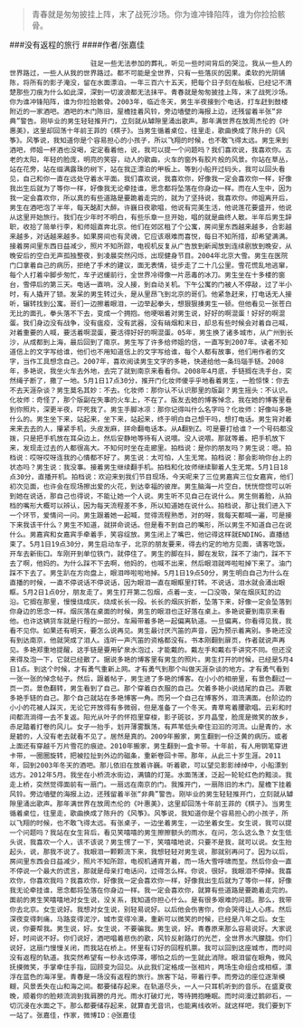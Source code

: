 > 青春就是匆匆披挂上阵，末了战死沙场。你为谁冲锋陷阵，谁为你捡拾骸骨。

###没有返程的旅行
####作者/张嘉佳

						驻足一些无法参加的葬礼，听见一些时间背后的哭泣。我从一些人的世界路过，一些人从我的世界路过。都不可能是全世界，只有一些落灰的因果。柔软的光阴铺陈，将所有的影子淹没，留在水面漂泊。一年三百六十五天，把每个日子刻在舢板，已经记不清楚那些刀痕为什么如此深，深到一切波浪都无法抹平。青春就是匆匆披挂上阵，末了战死沙场。你为谁冲锋陷阵，谁为你捡拾骸骨。2003年，临近冬天，男生半夜接到个电话，打车赶到鼓楼附近的一家酒吧。酒吧的木门陈旧，屋檐挂着风铃，旁边墙壁的海报上边，还残留着半张“非典”警告。刚毕业的男生轻轻推开门，立刻就从罅隙里涌出歌声。那年满世界在放周杰伦的《叶惠美》，这里却回荡十年前王菲的《棋子》。当男生循着桌位，往里走，歌曲换成了陈升的《风筝》。风筝说，我知道你是个容易担心的小孩子，所以飞翔的时候，也不敢飞得太远。男生来到酒吧，师姐一杯酒也没喝，定定看着他，说，我可以提一个问题吗？我们喜欢说，我喜欢你。古老的太阳，年轻的脸庞，明亮的笑容，动人的歌曲，火车的窗外有胶片般的风景。你站在草丛，站在花旁，站在缀满露珠的树下，站在我正漂泊的甲板上。等到小船开过码头，我可以回头看见，自己和你一直在远处守着水平面。我们喜欢说，我喜欢你，好像我一定会喜欢你一样，好像我出生后就为了等你一样，好像我无论牵挂谁，思念都将坠落在你身边一样。而在人生中，因为我一定会喜欢你，所以真的有些道路是要跪着走完的，就为了坚持说，我喜欢你。师姐离开后，男生在酒吧泡了半年，每天酩酊大醉。许巍日夜歌唱，他说有完美生活，他说莲花要盛开，他说从这里开始旅行。我们在少年时不明白，有些乐章一旦开始，唱的就是曲终人散。半年后男生辞职，收拾了简单行李，和师姐直奔北京。他们在郊区租了个公寓，房间里东西越来越多，合影越来越多，对话越来越多。如果房间也有灵魂，它应该艰难而喜悦，每日不知所措，却希望满满。接着房间里东西日益减少，照片不知所踪，电视机反复从广告放到新闻放到连续剧放到晚安，从晚安后的空白无声孤独整夜，到凌晨突然闪烁，出现健身节目。2004年北京大雪。男生在医院门口拿着自己的病历，拒绝了手术的建议，面无表情，徒步走了二十几公里。雪花慌乱地逃窜，每个人打着伞脚步匆忙，车子迟缓前行，全世界冷得像一片恶毒的冰刀。男生坐在十多楼的窗台，雪停后的第三天。电话一直响，没人接，到自动关机。下午公寓的门被人不停敲，过了半小时，有人撬开了锁。发呆的男生转过头，是从里昂飞到北京的哥们。他紧急赶来，打电话无人接听，辗转找到公寓。哥们一边擦着眼泪，一边举起拳头，想狠狠揍男生一顿。但他看见一张苍白无比的面孔，拳头落不下去，变成一个拥抱。他哽咽着对男生说，好好的啊混蛋！好好的啊混蛋。我们身边没有战争，没有瘟疫，没有武器，没有硝烟和末日，却总有些时候会对着自己喊，对着重要的人喊，要活着啊混蛋，要活得好好的啊混蛋。05年，男生换了诸多城市，从广州到长沙，从成都到上海，最后回到了南京。男生写了许多给师姐的信，一直写到2007年。读者不知道信上的文字写给谁，他们也不用知道信上的文字写给谁，每个人都有故事，他们用作者的文字，当作工具想念自己。2007年，喜欢阅读男生文字的多艳，快递给他一条玛瑙手链。2008年，多艳说，我坐火车去外地，去完了就到南京来看看你。2008年4月底，手链搁在洗手台，突然绳子断了，撒了一地。5月1日17点30分，推开门化妆师傻乎乎地看着男生，一脸惊悚：你去不去天涯杂谈？男生莫名其妙：不去。化妆师：那你认不认识那里的版副？男生摇头：不认识。化妆师：奇怪了，那个版副在失事的火车上，不在了。版友去她的博客悼念，我在她的博客里看到你照片，深更半夜，吓死我了。男生手脚冰凉：那你记得叫什么名字吗？化妆师：好像叫多艳什么的。男生坐下来，站起来，坐下来，站起来，终于明白自己想干吗，想打电话。男生背对着来来去去的人，攥紧手机，头皮发麻，拼命翻电话本。从A翻到Z。可是要打给谁？一个号码都没拨，只是把手机放在耳朵边上，然后安静地等待有人说喂。没人说喂。那就等着。把手机放下来，发现走过去的人都很高大。不知何时坐在走廊里。拍档说：是你的朋友吗？男生说：嗯。拍档说：哎呀哎呀连我的心情都不好了。男生说：太可怕，人生无常。拍档说：那会影响你台上的状态吗？男生说：我没事。接着男生继续翻手机。拍档和化妆师继续聊着人生无常。5月1日18点30分，直播开机。拍档说：欢迎来到我们节目现场，今天呢来了三位男嘉宾三位女嘉宾，他们初次见面，也许会在现场擦出爱的火花，到达幸福的彼岸。男生脑海一片空白，恍恍惚惚可以听到她在说话，那自己也得说，不能让她一个人说。男生听不见自己在说什么。男生侧着脸，从拍档的嘴形大概可以辨认，因为每天流程差不多，所以知道她在说什么。拍档说，那让我们进入下一个环节，爱情问一问。男生跟着她一起喊，觉得流程熟悉，对的呀，我每天都喊一遍，可是接下来我该干什么？男生不知道，就拼命说话。但是看不到自己的嘴形，所以男生不知道自己在说什么。男嘉宾和女嘉宾手牵着手，笑容绽放。男生闭上了嘴巴，他记得这样就ENDING，直播结束了。5月1日19点30分，男生启动车子，北京的朋友要来，得去约定的地方见面，请客吃饭。开车去新街口。车刚开到单位铁门，就停住了。男生的脚在抖，脚在发软，踩不了油门，踩不下去了啊，他妈的。为什么踩不下去啊，他妈的，也喊不出来，然后眼泪就哗啦啦掉下来了。油门踩不下去了。男生趴在方向盘上，眼泪哗啦啦地掉。5月1日19点50分，男生明白自己为什么在直播的时候，一直不停说话不停说话，因为眼泪一直在眼眶里打转。不说话，泪水就会涌出眼眶。5月2日1点0分，朋友走了。男生打开第二包烟，点着一支，一口没吸，架在烟灰缸的边沿。它搁在那里，慢慢烧成灰，烧成长长一段。长长的烟灰折断，坠落下来，好像一定会坠落到你身边的思念一样。烟灰落在桌面的时候，男生的眼泪也正好落在桌上。多艳说要到南京来看他。也许这辆货车就是行程的一部分。车厢带着多艳一起偏离轨道。一旦偏离，你看得见我，我看不见你。如果还有明天，要怎么说再见。男生最讨厌汽笛的声音，因为预示着离别。多艳还没有到达南京，他就哭成了泪人。连听一声汽笛的资格都没有。书本刚翻到扉页，作者就说声再见。多艳郑重地提醒，这手链是要用矿泉水泡过，才能戴的。戴左手和戴右手讲究不同。但还没来得及泡一下，它就已经散了。据说多艳的博客里有男生的照片。男生打开的时候，已经是5月4日1点。到这个时候，才有勇气重新上网。才有勇气到那个叫做天涯杂谈的地方。才有勇气看到一张一张的悼念帖子。然后，跟着帖子，男生进了多艳的博客。在小小的相册里，有景色翻过一页一页。景色翻转，男生看到了自己。那个穿着白衣服的自己。欠着多艳小说结尾的自己。弄散多艳手链的自己。那个自己就站在多艳博客一角。而另一个自己在博客外，泪流满面。台阶边的小小的花被人踩灭，无论它开放得有多微弱，但是准备了一个冬天。青草弯着腰歌唱。云彩和时间都流淌得一去不复返。阳光从叶子的怀抱里穿梭，影子斑驳，岁月晶莹，脸庞是微笑的故乡，赤足踏着打卷的风儿。女子一抬手，划开薄雾飘荡，有芦苇低头牵住汩汩的河流。山是青的，水是碧的，人没有老去就看不见了。居然是真的。2009年搬家，男生翻到一份泛黄的病历。或者上面还有穿越千万片雪花的痕迹。2010年搬家，男生翻到一盒卡带。十年前，有人用钢笔穿进卡带，一圈圈旋转，把被拉扯到外边的磁条，重新卷回卡带。那年，从此三十岁生涯。2011年，回到2003年冬天的酒吧。那儿依旧在放着许巍。听着歌，可以望见影影绰绰中，小船漂到远方。2012年5月。我坐在小桥流水街边，满镇的灯笼。水面荡漾，泛起一轮轮红色的黯淡。我走上桥，突然觉得面前有一扇门。一扇远在南京的门。我推开门，一扇陈旧的木门，屋檐下挂着风铃。旁边墙壁的海报上边，还残留着半张“非典”警告。刚毕业的男生轻轻推开门，立刻就从罅隙里涌出歌声。那年满世界在放周杰伦的《叶惠美》，这里却回荡十年前王菲的《棋子》。当男生循着桌位，往里走，歌曲换成了陈升的《风筝》。风筝说，我知道你是个容易担心的小孩子，所以飞翔的时候，也不敢飞得太远。有张桌子，一边坐着男生，一边坐着女生。女生说，我可以提一个问题吗？我站在女生背后，看见笑嘻嘻的男生擦擦额头的雨水，在问，怎么这么急？女生低头说，我喜欢一个人，该不该说？男生愣了一下，笑嘻嘻地说，只要不是我，就可以说。女生抬起头，说，那我不说了。我眼泪一颗颗流下来，我想轻轻对男生说，那就别再问了。因为以后，房间里东西会日益减少，照片不知所踪，电视机通宵开着，而一场大雪呼啸而至。然后你会一直不停说一个最大的谎言，那就是母亲打电话问，过得怎么样。你说，很好。我眼泪不停掉。我喜欢你，你喜欢我吗？我喜欢你，好像我一定会喜欢你一样，好像我出生后就为了等你一样，好像我无论牵挂谁，思念都将坠落在你身边一样。我一定会喜欢你，就算有些道路是要跪着走完的。面前的男生笑嘻嘻地对女生说，没关系，我知道你担心什么。是有很多艰难的问题。那么，我带你去北京。女生说好。我想对女生说，别轻易说好。以后他会伤害你，你会哭得让人心疼。然后深夜变得刺痛，马路变得泥泞，城市变得冷漠，重新可以微笑的时候，已经是八年之后。女生说，你要帮我。男生说，好。女生说，不要骗我。男生说，好。青春原来那么容易说好。大家说好，时间说不好。你们说好，酒吧唱着悲伤的歌，风铃反射路灯的光芒，全世界水汽朦胧。你们说好，这扇门慢慢关闭，而我站在桥上。怀里有订好的回程机票。我可以回到这座城市，而时间没有返程的轨道。我突然希望有一秒永远停滞，哪怕之后的一生就此消除。眼泪留在眼角，微风抚摸微笑，手掌牵住手指，回顾变为回见。从此我们定格成一张相片，两场生命组合成相框，漂浮在蓝色的海洋里。青春是一场没有返程的旅行。旅客下站，带着行李。而旁边的座位逐渐模糊，风景丢失在山和海之间。都要储存起来。在轨道尽头，一人一只耳机听到的音乐。在盛夏夜晚，顺着你的脸颊流淌到我肩膀的月光。雨水打破灯光，等待拥抱睡眠。而时间漫过鹅卵石，一切沉浸在水面之下。那么都要储存起来，就算杳无音讯，也能离线收听。就这样吧，我们要到下一站了。张嘉佳，作家，微博ID：@张嘉佳 